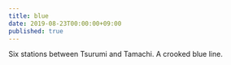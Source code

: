 ```yaml
---
title: blue
date: 2019-08-23T00:00:00+09:00
published: true
---
```


Six stations between
Tsurumi and Tamachi.
A crooked blue line.